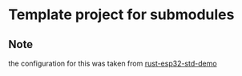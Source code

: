# Template project for submodules

## Note

the configuration for this was taken from [rust-esp32-std-demo](https://github.com/ivmarkov/rust-esp32-std-demo)
